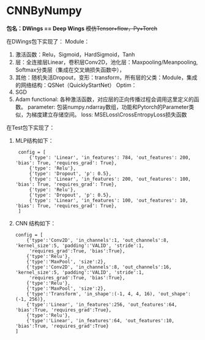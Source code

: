 # CNNByNumpy
**包名：DWings == Deep Wings** ~~模仿Tensor+flow，Py+Torch~~

在DWings包下实现了： 
Module：
1. 激活函数：Relu，Sigmoid，HardSigmoid，Tanh
2. 层：全连接层Linear，卷积层Conv2D，池化层：Maxpooling/Meanpooling, Softmax分类层（集成在交叉熵损失函数中），
3. 其他：随机失活Dropout，变形：transform，所有层的父类：Module，集成的网络结构：QSNet（QuicklyStartNet）
Optim：
1. SGD
2. Adam
functional: 各种激活函数，对应层的正向传播过程会调用这里定义的函数。
parameter: 包装numpy.ndarray数组，功能和Pytorch的Parameter类似，为梯度建立存储空间。
loss: MSELoss\CrossEntropyLoss损失函数

在Test包下实现了：
1. MLP结构如下：

   ~~~
    config = [
        {'type': 'Linear', 'in_features': 784, 'out_features': 200, 'bias': True, 'requires_grad': True},
        {'type': 'Relu'},
        {'type': 'Dropout', 'p': 0.5},
        {'type': 'Linear', 'in_features': 200, 'out_features': 100, 'bias': True, 'requires_grad': True},
        {'type': 'Relu'},
        {'type': 'Dropout', 'p': 0.5},
        {'type': 'Linear', 'in_features': 100, 'out_features': 10, 'bias': True, 'requires_grad': True},
    ]
    ~~~


2. CNN 结构如下：
    
    ~~~
    config = [
        {'type':'Conv2D', 'in_channels':1, 'out_channels':8, 'kernel_size':5, 'padding':'VALID', 'stride':1,
         'requires_grad':True, 'bias':True},
        {'type':'Relu'},
        {'type':'MaxPool', 'size':2},
        {'type':'Conv2D', 'in_channels':8, 'out_channels':16, 'kernel_size':5, 'padding':'VALID', 'stride':1,
         'requires_grad':True, 'bias':True},
        {'type':'Relu'},
        {'type':'MaxPool', 'size':2},
        {'type':'Transform', 'in_shape':(-1, 4, 4, 16), 'out_shape':(-1, 256)},
        {'type':'Linear', 'in_features':256, 'out_features':64, 'bias':True, 'requires_grad':True},
        {'type':'Relu'},
        {'type':'Linear', 'in_features':64, 'out_features':10, 'bias':True, 'requires_grad':True}
    ]
  ~~~

